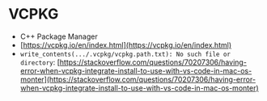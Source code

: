 # VCPKG

- C++ Package Manager
- [https://vcpkg.io/en/index.html](https://vcpkg.io/en/index.html)
- `write_contents(.../.vcpkg/vcpkg.path.txt): No such file or directory`: [https://stackoverflow.com/questions/70207306/having-error-when-vcpkg-integrate-install-to-use-with-vs-code-in-mac-os-monter](https://stackoverflow.com/questions/70207306/having-error-when-vcpkg-integrate-install-to-use-with-vs-code-in-mac-os-monter)